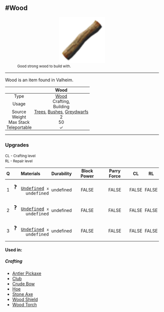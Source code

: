 <meta property="og:title" content="Wood - MoreValheim" /><meta property="og:type" content="website" /><meta property="og:image" content="/assets/wood.png" /><meta property="og:description" content="Wood is an item found in Valheim." /><meta name="theme-color" content="#546D78"><meta name="twitter:card" content="summary_large_image">
#Wood
-------------
<style>img {width:20px;}.tb {width:150px;display: block;margin-left: auto;margin-right: auto;}</style>

<style>.md-typeset table:not([class]) th:not([align]) {min-width:unset!important;}</style>
<style>td{padding:0em 0.3em!important;text-align:center!important;border-left:.05rem solid var(--md-default-fg-color--lightest)}</style>

<style>th{padding:0.1em 0.3em!important;text-align:center!important;font-weight:bold}</style>

<style>pre{text-align:right!important}</style>
<style>table tr td:first-child {border-left: 0;};</style>

<figure><img src="/assets/wood.png" class="tb" /><figcaption><small>Good strong wood to build with.</small></figcaption></figure>

-------------

Wood is an item found in Valheim.

|        | Wood              |
| ----------- | ------------------------------------ |
| Type | [Wood](../../types/wood)
| Usage | Crafting,<br>Building<br>
| Source | [Trees](../../world/trees), [Bushes](../../world/bushes), [Greydwarfs](../../creatures/greydwarfs)
| Weight | 2 |
| Max Stack | 50 |
| Teleportable | ✓


-------------

### Upgrades

<small>CL - Crafting level</small><br><small>RL - Repair level</small>

| Q | Materials | Durability | Block Power | Parry Force | CL | RL |
| - | - | - | - | - | - | - |
| 1 | <pre>[![Undefined](/assets/undefined.png)](../../items/undefined) [Undefined](../../items/undefined) <small>x</small> undefined</pre> | undefined | FALSE | FALSE | FALSE | FALSE |
| 2 | <pre>[![Undefined](/assets/undefined.png)](../../items/undefined) [Undefined](../../items/undefined) <small>x</small> undefined</pre> | undefined | FALSE | FALSE | FALSE | FALSE |
| 3 | <pre>[![Undefined](/assets/undefined.png)](../../items/undefined) [Undefined](../../items/undefined) <small>x</small> undefined</pre> | undefined | FALSE | FALSE | FALSE | FALSE |

#### Used in:

##### Crafting

* [Antler Pickaxe](../antler_pickaxe)
* [Club](../club)
* [Crude Bow](../crude_bow)
* [Hoe](../hoe)
* [Stone Axe](../stone_axe)
* [Wood Shield](../wood_shield)
* [Wood Torch](../wood_torch)